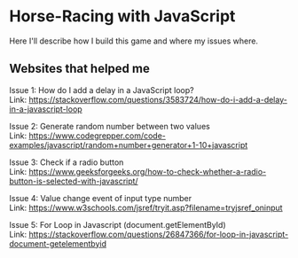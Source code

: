 # Horse-Racing with JavaScript
Here I'll describe how I build this game and where my issues where.

## Websites that helped me
Issue 1: How do I add a delay in a JavaScript loop?<br>
Link: https://stackoverflow.com/questions/3583724/how-do-i-add-a-delay-in-a-javascript-loop

Issue 2: Generate random number between two values<br>
Link: https://www.codegrepper.com/code-examples/javascript/random+number+generator+1-10+javascript

Issue 3: Check if a radio button<br>
Link: https://www.geeksforgeeks.org/how-to-check-whether-a-radio-button-is-selected-with-javascript/

Issue 4: Value change event of input type number<br>
Link: https://www.w3schools.com/jsref/tryit.asp?filename=tryjsref_oninput

Issue 5: For Loop in Javascript (document.getElementById)<br>
Link: https://stackoverflow.com/questions/26847366/for-loop-in-javascript-document-getelementbyid